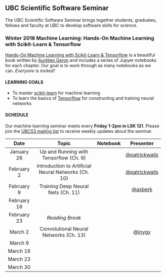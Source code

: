 ## UBC Scientific Software Seminar

The UBC Scientific Software Seminar brings together students, graduates, fellows and faculty at UBC to develop software skills for science.

### Winter 2018 Machine Learning: Hands-On Machine Learning with Scikit-Learn & Tensorflow

[Hands-On Machine Learning with Scikit-Learn & Tensorflow](https://github.com/ageron/handson-ml) is a beautiful book written by [Aurélien Geron](https://github.com/ageron) and includes a series of Jupyer notebooks for each chapter. Our goal is to work through as many notebooks as we can. *Everyone is invited!*

#### LEARNING GOALS

* To master [scikit-learn](http://scikit-learn.org/stable/) for machine learning
* To learn the basics of [Tensorflow](https://www.tensorflow.org/) for constructing and training neural networks

#### SCHEDULE

Our machine learning seminar meets every **Friday 1-2pm in LSK 121**. Please join the [UBCS3 mailing list](https://ubc.ca1.qualtrics.com/jfe/form/SV_6VCa1EYL5xjlUQ5) to receive weekly updates about the seminar.


| Date | Topic | Notebook | Presenter |
| :---: | :---: | :---: | :---: |
| January 26 | Up and Running with Tensorflow (Ch. 9) |  | [@patrickwalls](https://github.com/patrickwalls) |
| February 2 | Introduction to Artificial Neural Networks (Ch. 10) | | [@patrickwalls](https://github.com/patrickwalls) |
| February 9 | Training Deep Neural Nets (Ch. 11) | | [@asberk](https://github.com/asberk)|
| February 16 |  | | |
| February 23 | *Reading Break*  | |
| March 2 | Convolutional Neural Networks (Ch. 13) | | [@inygy](https://github.com/inygy) |
| March 9 |  |  | |
| March 16 |  | | |
| March 23 |  | | |
| March 30 |  | | |
